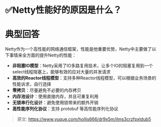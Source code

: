# ✅Netty性能好的原因是什么？


# 典型回答
Netty作为一个高性能的网络通信框架，性能是他重要优势，Netty中主要做了以下事情来全方面的提升Netty的性能：

- **非阻塞IO模型**：Netty采用了IO多路复用技术，让多个IO的阻塞复用到一个select线程阻塞上，能够有效的应对大量的并发请求
- **高效的Reactor线程模型**：支持多种Reactor线程模型，可以根据业务场景的性能诉求，自行选择
- **零拷贝**：尽量避免不必要的内存拷贝
- **内存池设计**：使用直接内存，并且可重复利用
- **无锁串行化设计**：避免使用锁带来的额外开销
- **高性能序列化协议**：支持 protobuf 等高性能序列化协议


> 原文: <https://www.yuque.com/hollis666/dr9x5m/ilms3crzfpxldub5>